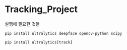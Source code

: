# Tracking_Project
실행에 필요한 것들


```
pip install ultralytics deepface opencv-python scipy
```

```
pip install ultralytics[track]
```
